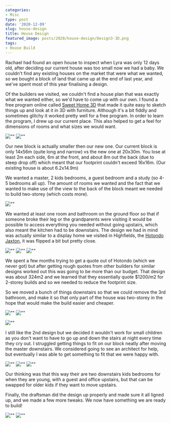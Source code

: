 ```yaml
---
categories:
- Misc
type: post
date: '2020-12-09'
slug: house-design
title: House Design
featured_image: posts/2020/house-design/Design3-3D.png
tags:
- House Build
---
```


Rachael had found an open house to inspect when Lyra was only 12 days old, after deciding our current house was too small now we had a baby. We couldn't find any existing houses on the market that were what we wanted, so we bought a block of land that came up at the end of last year, and we've spent most of this year finalising a design.

Of the builders we visited, we couldn't find a house plan that was exactly what we wanted either, so we'd have to come up with our own. I found a free program online called [Sweet Home 3D](http://www.sweethome3d.com) that made it quite easy to sketch things up and look at it in 3D with furniture. Although it's a bit fiddly and sometimes glitchy it worked pretty well for a free program. In order to learn the program, I drew up our current place. This also helped to get a feel for dimensions of rooms and what sizes we would want.

![""](HaigPlan.png "Our existing 2 Bedroom cottage")
![""](Haig3D.png)

Our new block is actually smaller then our new one. Our current block is only 14x56m (quite long and narrow) vs the new one at 20x30m. You lose at least 2m each side, 6m at the front, and about 8m out the back (due to steep drop off) which meant that our footprint couldn't exceed 16x16m. (Our existing house is about 6.2x14.9m)

We wanted a master, 2 kids bedrooms, a guest bedroom and a study (so 4-5 bedrooms all up). The amount of rooms we wanted and the fact that we wanted to make use of the view to the back of the block meant we needed to build two-storey (which costs more).

![""](block-view.jpg "View to the East")

We wanted at least one room and bathroom on the ground floor so that if someone broke their leg or the grandparents were visiting it would be possible to access everything you needed without going upstairs, which also meant the kitchen had to be downstairs. The design we had in mind was actually similar to a display home we visited in Highfields, the [Hotondo Jaxton](https://hotondo.com.au/display-homes/jaxton-display-highfields/), it was flipped a bit but pretty close.

![""](Design1-0.png "1st Design - Downstairs")
![""](Design1-1.png "1st Design - Upstairs")
![""](Design1-3D.png)

We spent a few months trying to get a quote out of Hotondo (which we never got) but after getting rough quotes from other builders for similar designs worked out this was going to be more than our budget. That design was about 324m2 and we learned that they essentially quote $1200/m2 for 2-storey builds and so we needed to reduce the footprint size.

So we moved a bunch of things downstairs so that we could remove the 3rd bathroom, and make it so that only part of the house was two-storey in the hope that would make the build easier and cheaper.

![""](Design2-0.png "2nd Design - Downstairs")
![""](Design2-1.png "2nd Design - Upstairs")

![""](Design2-3D.png)

I still like the 2nd design but we decided it wouldn't work for small children as you don't want to have to go up and down the stairs at night every time they cry out. I struggled getting things to fit on our block neatly after moving the master downstairs. We considered going to see an architect for help, but eventually I was able to get something to fit that we were happy with.

![""](Design3-0.png "Final Design - Downstairs")
![""](Design3-1.png "Final Design - Upstairs")
![""](Design3-3D.png)

Our thinking was that this way their are two downstairs kids bedrooms for when they are young, with a guest and office upstairs, but that can be swapped for older kids if they want to move upstairs.

Finally, the draftsman did the design up properly and made sure it all ligned up, and we made a few more tweaks. We now have something we are ready to build!

![""](Drafted.png "Drafted")
![""](Drafted-3D.png "Drafted 3D")
